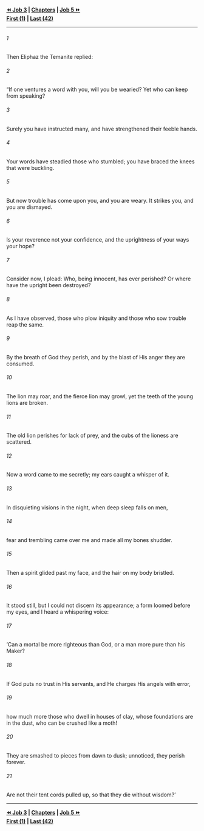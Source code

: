   
**[⏪ Job 3](./Job%203.md) | [Chapters](./_index.md) | [Job 5 ⏩](./Job%205.md)**  
**[First (1)](./Job%201.md) | [Last (42)](./Job%2042.md)**  
  
---  
  
###### 1  
Then Eliphaz the Temanite replied:  
  
###### 2  
“If one ventures a word with you, will you be wearied? Yet who can keep from speaking?  
  
###### 3  
Surely you have instructed many, and have strengthened their feeble hands.  
  
###### 4  
Your words have steadied those who stumbled; you have braced the knees that were buckling.  
  
###### 5  
But now trouble has come upon you, and you are weary. It strikes you, and you are dismayed.  
  
###### 6  
Is your reverence not your confidence, and the uprightness of your ways your hope?  
  
###### 7  
Consider now, I plead: Who, being innocent, has ever perished? Or where have the upright been destroyed?  
  
###### 8  
As I have observed, those who plow iniquity and those who sow trouble reap the same.  
  
###### 9  
By the breath of God they perish, and by the blast of His anger they are consumed.  
  
###### 10  
The lion may roar, and the fierce lion may growl, yet the teeth of the young lions are broken.  
  
###### 11  
The old lion perishes for lack of prey, and the cubs of the lioness are scattered.  
  
###### 12  
Now a word came to me secretly; my ears caught a whisper of it.  
  
###### 13  
In disquieting visions in the night, when deep sleep falls on men,  
  
###### 14  
fear and trembling came over me and made all my bones shudder.  
  
###### 15  
Then a spirit glided past my face, and the hair on my body bristled.  
  
###### 16  
It stood still, but I could not discern its appearance; a form loomed before my eyes, and I heard a whispering voice:  
  
###### 17  
‘Can a mortal be more righteous than God, or a man more pure than his Maker?  
  
###### 18  
If God puts no trust in His servants, and He charges His angels with error,  
  
###### 19  
how much more those who dwell in houses of clay, whose foundations are in the dust, who can be crushed like a moth!  
  
###### 20  
They are smashed to pieces from dawn to dusk; unnoticed, they perish forever.  
  
###### 21  
Are not their tent cords pulled up, so that they die without wisdom?’  
  
  
---  
  
**[⏪ Job 3](./Job%203.md) | [Chapters](./_index.md) | [Job 5 ⏩](./Job%205.md)**  
**[First (1)](./Job%201.md) | [Last (42)](./Job%2042.md)**  
  
